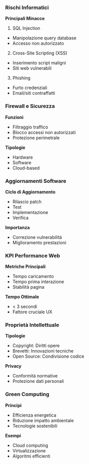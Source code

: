 ### Rischi Informatici

**Principali Minacce**

1. SQL Injection

- Manipolazione query database
- Accesso non autorizzato

2. Cross-Site Scripting (XSS)

- Inserimento script maligni
- Siti web vulnerabili

3. Phishing

- Furto credenziali
- Email/siti contraffatti

### Firewall e Sicurezza

**Funzioni**

- Filtraggio traffico
- Blocco accessi non autorizzati
- Protezione perimetrale

**Tipologie**

- Hardware
- Software
- Cloud-based

### Aggiornamenti Software

**Ciclo di Aggiornamento**

- Rilascio patch
- Test
- Implementazione
- Verifica

**Importanza**

- Correzione vulnerabilità
- Miglioramento prestazioni

### KPI Performance Web

**Metriche Principali**

- Tempo caricamento
- Tempo prima interazione
- Stabilità pagina

**Tempo Ottimale**

- < 3 secondi
- Fattore cruciale UX

### Proprietà Intellettuale

**Tipologie**

- Copyright: Diritti opere
- Brevetti: Innovazioni tecniche
- Open Source: Condivisione codice

**Privacy**

- Conformità normative
- Protezione dati personali

### Green Computing

**Principi**

- Efficienza energetica
- Riduzione impatto ambientale
- Tecnologie sostenibili

**Esempi**

- Cloud computing
- Virtualizzazione
- Algoritmi efficienti
